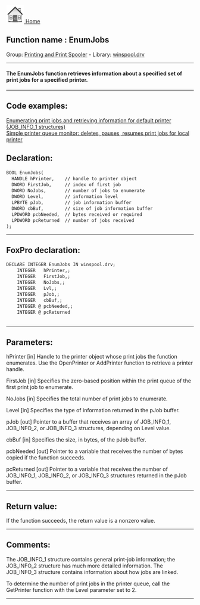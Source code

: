 [<img src="../../images/home.png"> Home ](https://github.com/VFPX/Win32API)  

## Function name : EnumJobs
Group: [Printing and Print Spooler](../../functions_group.md#Printing_and_Print_Spooler)  -  Library: [winspool.drv](../../../libraries.md#winspool.drv)  
***  


#### The EnumJobs function retrieves information about a specified set of print jobs for a specified printer. 
***  


## Code examples:
[Enumerating print jobs and retrieving information for default printer (JOB_INFO_1 structures)](../../samples/sample_368.md)  
[Simple printer queue monitor: deletes, pauses, resumes print jobs for local printer](../../samples/sample_373.md)  

## Declaration:
```foxpro  
BOOL EnumJobs(
  HANDLE hPrinter,    // handle to printer object
  DWORD FirstJob,     // index of first job
  DWORD NoJobs,       // number of jobs to enumerate
  DWORD Level,        // information level
  LPBYTE pJob,        // job information buffer
  DWORD cbBuf,        // size of job information buffer
  LPDWORD pcbNeeded,  // bytes received or required
  LPDWORD pcReturned  // number of jobs received
);  
```  
***  


## FoxPro declaration:
```foxpro  
DECLARE INTEGER EnumJobs IN winspool.drv;
	INTEGER   hPrinter,;
	INTEGER   FirstJob,;
	INTEGER   NoJobs,;
	INTEGER   Lvl,;
	INTEGER   pJob,;
	INTEGER   cbBuf,;
	INTEGER @ pcbNeeded,;
	INTEGER @ pcReturned
  
```  
***  


## Parameters:
hPrinter 
[in] Handle to the printer object whose print jobs the function enumerates. Use the OpenPrinter or AddPrinter function to retrieve a printer handle. 

FirstJob 
[in] Specifies the zero-based position within the print queue of the first print job to enumerate. 

NoJobs 
[in] Specifies the total number of print jobs to enumerate. 

Level 
[in] Specifies the type of information returned in the pJob buffer. 

pJob 
[out] Pointer to a buffer that receives an array of JOB_INFO_1, JOB_INFO_2, or JOB_INFO_3 structures, depending on Level value.

cbBuf 
[in] Specifies the size, in bytes, of the pJob buffer. 

pcbNeeded 
[out] Pointer to a variable that receives the number of bytes copied if the function succeeds.

pcReturned 
[out] Pointer to a variable that receives the number of JOB_INFO_1, JOB_INFO_2, or JOB_INFO_3 structures returned in the pJob buffer.   
***  


## Return value:
If the function succeeds, the return value is a nonzero value.  
***  


## Comments:
The JOB_INFO_1 structure contains general print-job information; the JOB_INFO_2 structure has much more detailed information. The JOB_INFO_3 structure contains information about how jobs are linked.  
  
To determine the number of print jobs in the printer queue, call the GetPrinter function with the Level parameter set to 2.  
  
***  

